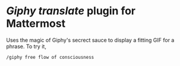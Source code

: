 # *Giphy translate* plugin for Mattermost

Uses the magic of Giphy's secrect sauce to display a fitting GIF for a phrase. To try it,

```
/giphy free flow of consciousness
```
